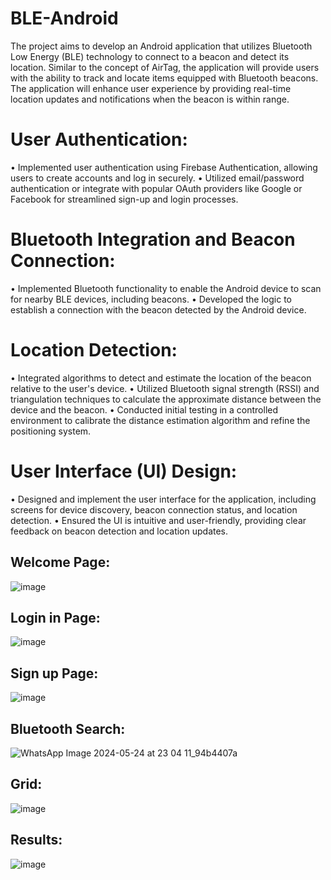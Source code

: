 # BLE-Android

The project aims to develop an Android application that utilizes Bluetooth Low Energy (BLE) technology to
connect to a beacon and detect its location. Similar to the concept of AirTag, the application will provide users with
the ability to track and locate items equipped with Bluetooth beacons. The application will enhance user experience
by providing real-time location updates and notifications when the beacon is within range.

# User Authentication:
• Implemented user authentication using Firebase Authentication, allowing users to create accounts and log in
securely.
• Utilized email/password authentication or integrate with popular OAuth providers like Google or Facebook
for streamlined sign-up and login processes.

# Bluetooth Integration and Beacon Connection:
• Implemented Bluetooth functionality to enable the Android device to scan for nearby BLE devices, including
beacons.
• Developed the logic to establish a connection with the beacon detected by the Android device.

# Location Detection:
• Integrated algorithms to detect and estimate the location of the beacon relative to the user's device.
• Utilized Bluetooth signal strength (RSSI) and triangulation techniques to calculate the approximate distance
between the device and the beacon.
• Conducted initial testing in a controlled environment to calibrate the distance estimation algorithm and refine
the positioning system.

# User Interface (UI) Design:
• Designed and implement the user interface for the application, including screens for device discovery, beacon
connection status, and location detection.
• Ensured the UI is intuitive and user-friendly, providing clear feedback on beacon detection and location
updates.


## Welcome Page:
![image](https://github.com/user-attachments/assets/e72174da-99a5-4898-a4cf-b7047520db9f)

## Login in Page:
![image](https://github.com/user-attachments/assets/3b32be01-5216-4ac4-91c9-4c7ac93e17ba)

## Sign up Page: 
![image](https://github.com/user-attachments/assets/c8a9aa94-7c22-4846-a8e6-e0bdfab66394)

## Bluetooth Search:
![WhatsApp Image 2024-05-24 at 23 04 11_94b4407a](https://github.com/user-attachments/assets/ae7fbee8-fd0a-4742-984d-6da6a23d26f6)

## Grid:
![image](https://github.com/user-attachments/assets/60d4c773-25cd-4b04-8b3e-acb329103a12)

## Results:
![image](https://github.com/user-attachments/assets/ecea2072-19c6-45fc-be5b-179948e7eda4)






